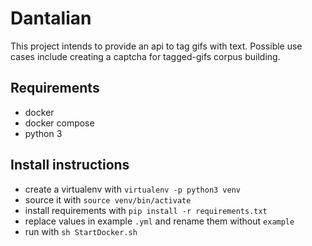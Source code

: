 # Dantalian
This project intends to provide an api to tag gifs with text. Possible use cases include creating a captcha for tagged-gifs corpus building.

## Requirements
* docker
* docker compose
* python 3

## Install instructions

* create a virtualenv with `virtualenv -p python3 venv`
* source it with `source venv/bin/activate`
* install requirements with `pip install -r requirements.txt`
* replace values in example `.yml` and rename them without `example`
* run with `sh StartDocker.sh`

